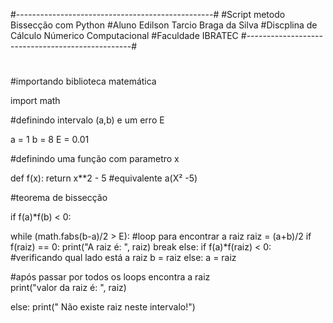 #-------------------------------------------------#
#Script metodo Bissecção com Python
#Aluno Edilson Tarcio Braga da Silva
#Discplina de Cálculo Númerico Computacional
#Faculdade IBRATEC
#-------------------------------------------------#
#
#importando biblioteca matemática

import math

#definindo intervalo (a,b) e um erro E

a = 1
b = 8
E = 0.01

#definindo uma função com parametro x

def f(x): 
  return x**2 - 5 #equivalente a(X² -5)

#teorema de bissecção

if f(a)*f(b) < 0:
    
  while (math.fabs(b-a)/2 > E): #loop para encontrar a raiz
    raiz = (a+b)/2
    if f(raiz) == 0:
      print("A raiz é: ", raiz)
      break
    else:
      if f(a)*f(raiz) < 0: #verificando qual lado está a raiz
        b = raiz
      else:
        a = raiz
        
  #após passar por todos os loops encontra a raiz      
  print("valor da raiz é: ", raiz) 

else:
  print(" Não existe raiz neste intervalo!")
